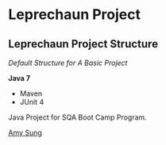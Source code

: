 # Leprechaun Project
## Leprechaun Project Structure

*Default Structure for A Basic Project*

**Java 7**

* Maven
* JUnit 4

Java Project for SQA Boot Camp Program. 

[Amy Sung](http://github.com/amysungit)
